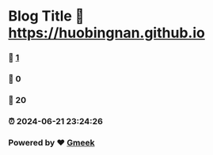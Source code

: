 # Blog Title :link: https://huobingnan.github.io 
### :page_facing_up: [1](https://huobingnan.github.io/tag.html) 
### :speech_balloon: 0 
### :hibiscus: 20 
### :alarm_clock: 2024-06-21 23:24:26 
### Powered by :heart: [Gmeek](https://github.com/Meekdai/Gmeek)
